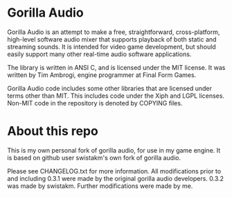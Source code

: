 # Gorilla Audio

Gorilla Audio is an attempt to make a free, straightforward, cross-platform,
high-level software audio mixer that supports playback of both static and
streaming sounds. It is intended for video game development, but should
easily support many other real-time audio software applications.

The library is written in ANSI C, and is licensed under the MIT license.
It was written by Tim Ambrogi, engine programmer at Final Form Games.

Gorilla Audio code includes some other libraries that are licensed under terms
other than MIT. This includes code under the Xiph and LGPL licenses. Non-MIT
code in the repository is denoted by COPYING files.


# About this repo

This is my own personal fork of gorilla audio, for use in my game engine.  It
is based on github user swistakm's own fork of gorilla audio.

Please see CHANGELOG.txt for more information.  All modifications prior to and
including 0.3.1 were made by the original gorilla audio developers.  0.3.2 was
made by swistakm.  Further modifications were made by me.
